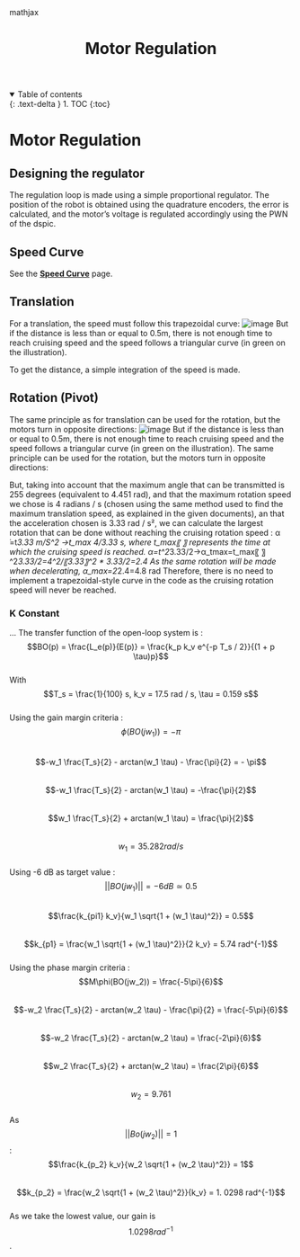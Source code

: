 ﻿---
layout: default
title: Motor Regulation
parent: Motorization
nav_order: 1
math: mathjax
---


<details open markdown="block">
  <summary>
    Table of contents
  </summary>
  {: .text-delta }
1. TOC
{:toc}
</details>

# Motor Regulation
## Designing the regulator
The regulation loop is made using a simple proportional regulator. The position of the robot is obtained using the quadrature encoders, the error is calculated, and the motor’s voltage is regulated accordingly using the PWN of the dspic.

## Speed Curve
See the **[Speed Curve](/motorization/speedCurve)** page.

## Translation
For a translation, the speed must follow this trapezoidal curve: 
![image](https://user-images.githubusercontent.com/23436953/228483207-f1e11347-ffc9-4086-a2b3-49d63ada9217.png)
But if the distance is less than or equal to 0.5m, there is not enough time to reach cruising speed and the speed follows a triangular curve (in green on the illustration).

To get the distance, a simple integration of the speed is made.


## Rotation (Pivot)
The same principle as for translation can be used for the rotation, but the motors turn in opposite directions:
![image](https://user-images.githubusercontent.com/23436953/228483356-38b98cfd-41e4-4f16-b560-a83ecde1d68a.png)
But if the distance is less than or equal to 0.5m, there is not enough time to reach cruising speed and the speed follows a triangular curve (in green on the illustration).
The same principle can be used for the rotation, but the motors turn in opposite directions:

But, taking into account that the maximum angle that can be transmitted is 255 degrees (equivalent to 4.451 rad), and that the maximum rotation speed we chose is 4 radians / s (chosen using the same method used to find the maximum translation speed, as explained in the given documents), an that the acceleration chosen is 3.33 rad / s², we can calculate the largest rotation that can be done without reaching the cruising rotation speed : 
α ̇=t*3.33  m/S^2     →t_max⁡   4/3.33 s, where t_max⁡〖  〗 represents the time at which the cruising speed is reached.
α=t^2*3.33/2→α_tmax=t_max⁡〖  〗^2*3.33/2=4^2/〖3.33〗^2 *  3.33/2=2.4 
As the same rotation will be made when decelerating, α_max=2*2.4=4.8 rad
Therefore, there is no need to implement a trapezoidal-style curve in the code as the cruising rotation speed will never be reached.

### K Constant
...
The transfer function of the open-loop system is : \
$$BO(p) = \frac{L_e(p)}{E(p)} = \frac{k_p k_v e^{-p T_s / 2}}{(1 + p \tau)p}$$\
With $$T_s = \frac{1}{100} s, k_v = 17.5 rad / s, \tau = 0.159 s$$\
Using the gain margin criteria :\
$$\phi (BO(jw_1)) = - \pi$$\
$$-w_1 \frac{T_s}{2} - arctan(w_1 \tau) - \frac{\pi}{2} = - \pi$$\
$$-w_1  \frac{T_s}{2}  - arctan(w_1 \tau)  = -\frac{\pi}{2}$$\
$$w_1  \frac{T_s}{2}  + arctan(w_1 \tau)  = \frac{\pi}{2}$$\
$$w_1 = 35.282 rad / s$$\
Using -6 dB as target value : $$|| BO(jw_1)|| = -6 dB \simeq 0.5$$\
$$\frac{k_{pi1} k_v}{w_1 \sqrt{1 + (w_1 \tau)^2}} = 0.5$$\
$$k_{p1} = \frac{w_1 \sqrt{1 + (w_1 \tau)^2}}{2 k_v} = 5.74 rad^{-1}$$\
Using the phase margin criteria :\
$$M\phi(BO(jw_2)) = \frac{-5\pi}{6}$$\
$$-w_2 \frac{T_s}{2} - arctan(w_2 \tau) - \frac{\pi}{2} = \frac{-5\pi}{6}$$\
$$-w_2 \frac{T_s}{2} - arctan(w_2 \tau)  = \frac{-2\pi}{6}$$\
$$w_2 \frac{T_s}{2} + arctan(w_2 \tau)  = \frac{2\pi}{6}$$\
$$w_2 =  9.761$$\
As $$||Bo(jw_2)|| = 1$$ :\
$$\frac{k_{p_2} k_v}{w_2 \sqrt{1 + (w_2 \tau)^2}} = 1$$\
$$k_{p_2} = \frac{w_2 \sqrt{1 + (w_2 \tau)^2}}{k_v} = 1. 0298 rad^{-1}$$\
As we take the lowest value, our gain is $$1. 0298 rad^{-1}$$.
